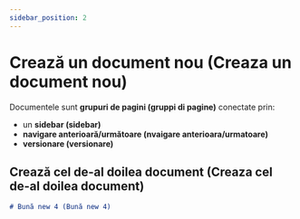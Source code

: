 ```yaml
---
sidebar_position: 2
---
```


# Crează un document nou (Creaza un document nou)

Documentele sunt **grupuri de pagini (gruppi di pagine)** conectate prin:

- un **sidebar (sidebar)**
- **navigare anterioară/următoare (nvaigare anterioara/urmatoare)**
- **versionare (versionare)**

## Crează cel de-al doilea document (Creaza cel de-al doilea document)

```md title="docs/hello.md"
# Bună new 4 (Bună new 4)
```